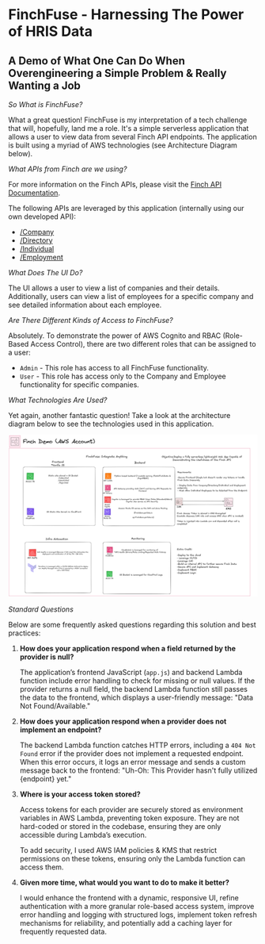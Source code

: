 # FinchFuse - Harnessing The Power of HRIS Data
## A Demo of What One Can Do When Overengineering a Simple Problem & Really Wanting a Job

_So What is FinchFuse?_

What a great question! FinchFuse is my interpretation of a tech challenge that will, hopefully, land me a role. It's a simple serverless application that allows a user to view data from several Finch API endpoints. The application is built using a myriad of AWS technologies (see Architecture Diagram below).

_What APIs from Finch are we using?_

For more information on the Finch APIs, please visit the [Finch API Documentation](https://developer.tryfinch.com/api-reference/organization/company).

The following APIs are leveraged by this application (internally using our own developed API):
* [/Company](https://developer.tryfinch.com/docs/reference/33162be1eed72-company)
* [/Directory](https://developer.tryfinch.com/docs/reference/12419c085fc0e-directory)
* [/Individual](https://developer.tryfinch.com/docs/reference/9d6c83b09e205-individual)
* [/Employment](https://developer.tryfinch.com/docs/reference/1ba5cdec4c979-employment)

_What Does The UI Do?_

The UI allows a user to view a list of companies and their details. Additionally, users can view a list of employees for a specific company and see detailed information about each employee.

_Are There Different Kinds of Access to FinchFuse?_

Absolutely. To demonstrate the power of AWS Cognito and RBAC (Role-Based Access Control), there are two different roles that can be assigned to a user:
* `Admin` - This role has access to all FinchFuse functionality.
* `User` - This role has access only to the Company and Employee functionality for specific companies.

_What Technologies Are Used?_

Yet again, another fantastic question! Take a look at the architecture diagram below to see the technologies used in this application.

![Architecture Diagram](./finchFuse%20Architecture%20Diag.png)

_Standard Questions_

Below are some frequently asked questions regarding this solution and best practices:

1. **How does your application respond when a field returned by the provider is null?**

   The application’s frontend JavaScript (`app.js`) and backend Lambda function include error handling to check for missing or null values. If the provider returns a null field, the backend Lambda function still passes the data to the frontend, which displays a user-friendly message: "Data Not Found/Available."

2. **How does your application respond when a provider does not implement an endpoint?**

   The backend Lambda function catches HTTP errors, including a `404 Not Found` error if the provider does not implement a requested endpoint. When this error occurs, it logs an error message and sends a custom message back to the frontend: "Uh-Oh: This Provider hasn't fully utilized {endpoint} yet."

3. **Where is your access token stored?**

   Access tokens for each provider are securely stored as environment variables in AWS Lambda, preventing token exposure. They are not hard-coded or stored in the codebase, ensuring they are only accessible during Lambda’s execution.

   To add security, I used AWS IAM policies & KMS that restrict permissions on these tokens, ensuring only the Lambda function can access them.

4. **Given more time, what would you want to do to make it better?**

   I would enhance the frontend with a dynamic, responsive UI, refine authentication with a more granular role-based access system, improve error handling and logging with structured logs, implement token refresh mechanisms for reliability, and potentially add a caching layer for frequently requested data.

